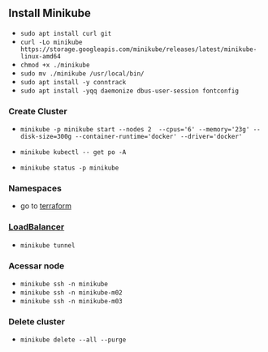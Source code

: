 ## Install Minikube

- `sudo apt install curl git`
- `curl -Lo minikube https://storage.googleapis.com/minikube/releases/latest/minikube-linux-amd64`
- `chmod +x ./minikube`
- `sudo mv ./minikube /usr/local/bin/`
- `sudo apt install -y conntrack`
- `sudo apt install -yqq daemonize dbus-user-session fontconfig`

### Create Cluster

- `minikube -p minikube start --nodes 2  --cpus='6' --memory='23g' --disk-size=300g --container-runtime='docker' --driver='docker'`

- `minikube kubectl -- get po -A`

- `minikube status -p minikube`

### Namespaces

- go to [terraform](terraform.md)

### [LoadBalancer](https://minikube.sigs.k8s.io/docs/handbook/accessing/)

- `minikube tunnel`

### Acessar node

- `minikube ssh -n minikube`
- `minikube ssh -n minikube-m02`
- `minikube ssh -n minikube-m03`

### Delete cluster

- `minikube delete --all --purge`
